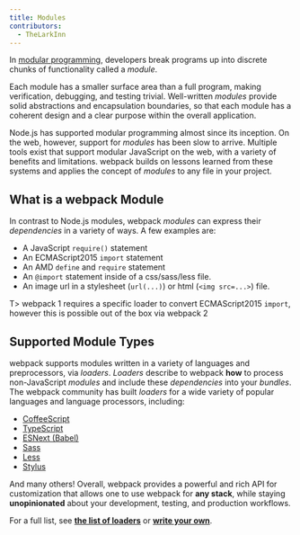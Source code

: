 ```yaml
---
title: Modules
contributors:
  - TheLarkInn
---
```


In [modular programming](https://en.wikipedia.org/wiki/Modular_programming), developers break programs up into discrete chunks of functionality called a _module_.

Each module has a smaller surface area than a full program, making verification, debugging, and testing trivial.
Well-written _modules_ provide solid abstractions and encapsulation boundaries, so that each module has a coherent design and a clear purpose within the overall application.

Node.js has supported modular programming almost since its inception.
On the web, however, support for _modules_ has been slow to arrive.
Multiple tools exist that support modular JavaScript on the web, with a variety of benefits and limitations.
webpack builds on lessons learned from these systems and applies the concept of _modules_ to any file in your project.

## What is a webpack Module

In contrast to Node.js modules, webpack _modules_ can express their _dependencies_ in a variety of ways. A few examples are:

* A JavaScript `require()` statement
* An ECMAScript2015 `import` statement
* An AMD `define` and `require` statement
* An `@import` statement inside of a css/sass/less file.
* An image url in a stylesheet (`url(...)`) or html (`<img src=...>`) file.

T> webpack 1 requires a specific loader to convert ECMAScript2015 `import`, however this is possible out of the box via webpack 2

## Supported Module Types

webpack supports modules written in a variety of languages and preprocessors, via _loaders_. _Loaders_ describe to webpack **how** to process non-JavaScript _modules_ and include these _dependencies_ into your _bundles_.
The webpack community has built _loaders_ for a wide variety of popular languages and language processors, including:

* [CoffeeScript](http://coffeescript.org)
* [TypeScript](https://www.typescriptlang.org)
* [ESNext (Babel)](https://babeljs.io)
* [Sass](http://sass-lang.com)
* [Less](http://lesscss.org)
* [Stylus](http://stylus-lang.com)

And many others! Overall, webpack provides a powerful and rich API for customization that allows one to use webpack for **any stack**, while staying **unopinionated** about your development, testing, and production workflows.

For a full list, see [**the list of loaders**](https://webpack.github.io/docs/list-of-loaders.html) or [**write your own**](/api/loaders).
